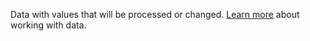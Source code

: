 Data with values that will be processed or changed. [Learn more](../operations/work-with-data.md) about working with data.